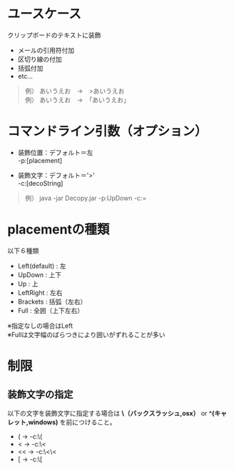 # ユースケース
クリップボードのテキストに装飾
- メールの引用符付加  
- 区切り線の付加  
- 括弧付加  
- etc...  

> 例） あいうえお　→　>あいうえお  
> 例） あいうえお　→　「あいうえお」


# コマンドライン引数（オプション）
- 装飾位置：デフォルト＝左  
    -p:[placement]

- 装飾文字：デフォルト＝'>'  
    -c:[decoString]

> 例）
java -jar Decopy.jar -p:UpDown -c:=

# placementの種類
以下６種類
- Left(default) : 左  
- UpDown        : 上下  
- Up            : 上  
- LeftRight     : 左右  
- Brackets      : 括弧（左右）  
- Full          : 全囲（上下左右）  

※指定なしの場合はLeft  
※Fullは文字幅のばらつきにより囲いがずれることが多い


# 制限
## 装飾文字の指定
以下の文字を装飾文字に指定する場合は **\（バックスラッシュ,osx）** or **^(キャレット,windows)** を前につけること。
- ( → -c:\\(  
- < → -c:\\<  
- << → -c:\\<\\<  
- [ → -c:\\[  


